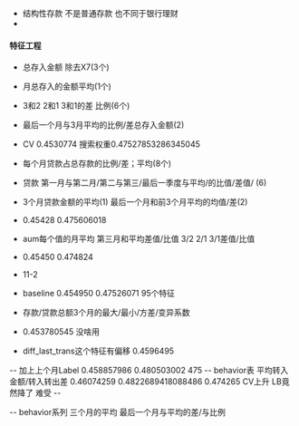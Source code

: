 - 结构性存款 不是普通存款 也不同于银行理财
- 



#### 特征工程
- 总存入金额 除去X7(3个)
- 月总存入的金额平均(1个)
- 3和2 2和1 3和1的差 比例(6个)
- 最后一个月与3月平均的比例/差总存入金额(2)
- CV  0.4530774 搜索权重0.47527853286345045
- 每个月贷款占总存款的比例/差；平均(8个)
- 贷款 第一月与第二月/第二与第三/最后一季度与平均/的比值/差值/ (6)
- 3个月贷款金额的平均(1) 最后一个月和前3个月平均的均值/差(2)
- 0.45428  0.475606018 

- aum每个值的月平均 第三月和平均差值/比值 3/2 2/1 3/1差值/比值
- 0.45450 0.474824


- 11-2
- baseline 0.454950 0.47526071 95个特征
- 存款/贷款总额3个月的最大/最小/方差/变异系数
- 0.453780545 没啥用

- diff_last_trans这个特征有偏移
0.4596495

-- 加上上个月Label
0.458857986 0.480503002 475
-- behavior表 平均转入金额/转入转出差
0.46074259 0.4822689418088486 0.474265 CV上升 LB竟然降了 难受 -- 

-- behavior系列 三个月的平均 最后一个月与平均的差/与比例
